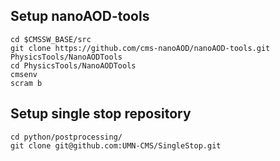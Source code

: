 ## Setup nanoAOD-tools
```
cd $CMSSW_BASE/src
git clone https://github.com/cms-nanoAOD/nanoAOD-tools.git PhysicsTools/NanoAODTools
cd PhysicsTools/NanoAODTools
cmsenv
scram b
```
## Setup single stop repository
```
cd python/postprocessing/
git clone git@github.com:UMN-CMS/SingleStop.git
```
